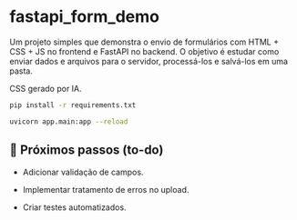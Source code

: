 # fastapi_form_demo

Um projeto simples que demonstra o envio de formulários com HTML + CSS + JS no frontend e FastAPI no backend.
O objetivo é estudar como enviar dados e arquivos para o servidor, processá-los e salvá-los em uma pasta.

CSS gerado por IA.

```bash
pip install -r requirements.txt

```

```bash
uvicorn app.main:app --reload
```

## 📝 Próximos passos (to-do)

- Adicionar validação de campos.

- Implementar tratamento de erros no upload.

- Criar testes automatizados.